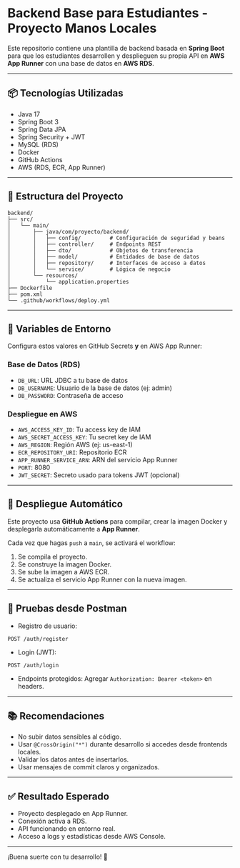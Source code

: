 # Backend Base para Estudiantes - Proyecto Manos Locales

Este repositorio contiene una plantilla de backend basada en **Spring Boot** para que los estudiantes desarrollen y desplieguen su propia API en **AWS App Runner** con una base de datos en **AWS RDS**.

---

## 📦 Tecnologías Utilizadas

- Java 17
- Spring Boot 3
- Spring Data JPA
- Spring Security + JWT
- MySQL (RDS)
- Docker
- GitHub Actions
- AWS (RDS, ECR, App Runner)

---

## 📁 Estructura del Proyecto

```
backend/
├── src/
│   └── main/
│       ├── java/com/proyecto/backend/
│       │   ├── config/         # Configuración de seguridad y beans
│       │   ├── controller/     # Endpoints REST
│       │   ├── dto/            # Objetos de transferencia
│       │   ├── model/          # Entidades de base de datos
│       │   ├── repository/     # Interfaces de acceso a datos
│       │   └── service/        # Lógica de negocio
│       └── resources/
│           └── application.properties
├── Dockerfile
├── pom.xml
└── .github/workflows/deploy.yml
```

---

## 🔐 Variables de Entorno

Configura estos valores en GitHub Secrets **y** en AWS App Runner:

### Base de Datos (RDS)
- `DB_URL`: URL JDBC a tu base de datos
- `DB_USERNAME`: Usuario de la base de datos (ej: admin)
- `DB_PASSWORD`: Contraseña de acceso

### Despliegue en AWS
- `AWS_ACCESS_KEY_ID`: Tu access key de IAM
- `AWS_SECRET_ACCESS_KEY`: Tu secret key de IAM
- `AWS_REGION`: Región AWS (ej: us-east-1)
- `ECR_REPOSITORY_URI`: Repositorio ECR
- `APP_RUNNER_SERVICE_ARN`: ARN del servicio App Runner
- `PORT`: 8080
- `JWT_SECRET`: Secreto usado para tokens JWT (opcional)

---

## 🚀 Despliegue Automático

Este proyecto usa **GitHub Actions** para compilar, crear la imagen Docker y desplegarla automáticamente a **App Runner**.

Cada vez que hagas `push` a `main`, se activará el workflow:

1. Se compila el proyecto.
2. Se construye la imagen Docker.
3. Se sube la imagen a AWS ECR.
4. Se actualiza el servicio App Runner con la nueva imagen.

---

## 🧪 Pruebas desde Postman

- Registro de usuario:
```
POST /auth/register
```

- Login (JWT):
```
POST /auth/login
```

- Endpoints protegidos:
Agregar `Authorization: Bearer <token>` en headers.

---

## 📚 Recomendaciones

- No subir datos sensibles al código.
- Usar `@CrossOrigin("*")` durante desarrollo si accedes desde frontends locales.
- Validar los datos antes de insertarlos.
- Usar mensajes de commit claros y organizados.

---

## ✅ Resultado Esperado

- Proyecto desplegado en App Runner.
- Conexión activa a RDS.
- API funcionando en entorno real.
- Acceso a logs y estadísticas desde AWS Console.

---

¡Buena suerte con tu desarrollo! 🚀
